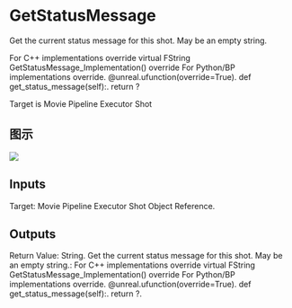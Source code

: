 # GetStatusMessage

Get the current status message for this shot. May be an empty string.

For C++ implementations override virtual FString GetStatusMessage_Implementation() override For Python/BP implementations override. @unreal.ufunction(override=True). def get_status_message(self):. return ?

Target is Movie Pipeline Executor Shot

## 图示

![]($-20221218-20091395.png)

## Inputs

Target: Movie Pipeline Executor Shot Object Reference.  

## Outputs

Return Value: String. Get the current status message for this shot. May be an empty string.: For C++ implementations override virtual FString GetStatusMessage_Implementation() override For Python/BP implementations override. @unreal.ufunction(override=True). def get_status_message(self):. return ?.

